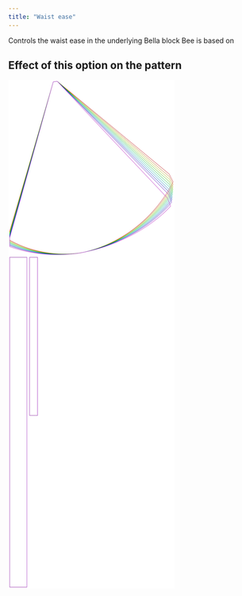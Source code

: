 ```yaml
---
title: "Waist ease"
---
```


Controls the waist ease in the underlying Bella block Bee is based on

## Effect of this option on the pattern

![This image shows the effect of this option by superimposing several variants that have a different value for this option](bee_waistease_sample.svg "Effect of this option on the pattern")
